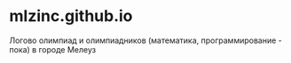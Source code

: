 # mlzinc.github.io
Логово олимпиад и олимпиадников (математика, программирование - пока) в городе Мелеуз

